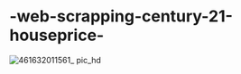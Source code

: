 # -web-scrapping-century-21-houseprice-
![461632011561_ pic_hd](https://user-images.githubusercontent.com/36163586/133911844-906a25e0-91d0-4f5e-b5ed-a5cd0f868721.jpg)
